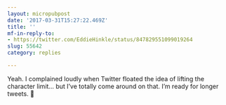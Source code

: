 ```yaml
---
layout: micropubpost
date: '2017-03-31T15:27:22.469Z'
title: ''
mf-in-reply-to:
- https://twitter.com/EddieHinkle/status/847829551099019264
slug: 55642
category: replies

---
```

Yeah. I complained loudly when Twitter floated the idea of lifting the character limit… but I’ve totally come around on that. I’m ready for longer tweets. 😬
